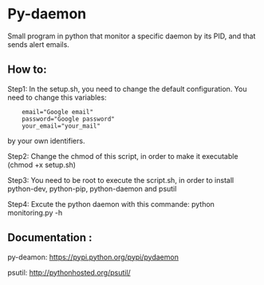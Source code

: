 # Py-daemon
 Small program in python that monitor a specific daemon by its PID, and that sends alert emails.
 
 How to:
-----------

Step1:
In the setup.sh, you need to change the default configuration.
You need to change this variables:

 		email="Google email"
		password="Google password"
		your_email="your_mail"

by your own identifiers.
 
 Step2: 
 Change the chmod of this script, in order to make it executable (chmod +x setup.sh)
 
 Step3: 
 You need to be root to execute the script.sh, in order to install python-dev, python-pip, python-daemon and psutil
 
 Step4: 
 Excute the python daemon with this commande: python monitoring.py -h
 
 Documentation :
--------------------
py-deamon:  https://pypi.python.org/pypi/pydaemon

psutil: http://pythonhosted.org/psutil/
